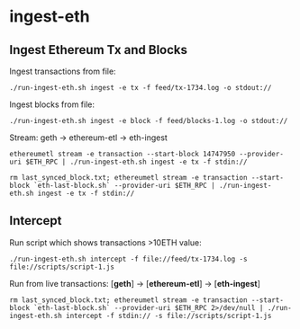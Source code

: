 # ingest-eth

## Ingest Ethereum Tx and Blocks

Ingest transactions from file:
```
./run-ingest-eth.sh ingest -e tx -f feed/tx-1734.log -o stdout://
```

Ingest blocks from file:
```
./run-ingest-eth.sh ingest -e block -f feed/blocks-1.log -o stdout://
```

Stream: geth -> ethereum-etl -> eth-ingest

```
ethereumetl stream -e transaction --start-block 14747950 --provider-uri $ETH_RPC | ./run-ingest-eth.sh ingest -e tx -f stdin://
```

```
rm last_synced_block.txt; ethereumetl stream -e transaction --start-block `eth-last-block.sh` --provider-uri $ETH_RPC | ./run-ingest-eth.sh ingest -e tx -f stdin://
```


## Intercept

Run script which shows transactions >10ETH value:
```
./run-ingest-eth.sh intercept -f file://feed/tx-1734.log -s file://scripts/script-1.js
```

Run from live transactions: [__geth__] -> [__ethereum-etl__] -> [__eth-ingest__]
```
rm last_synced_block.txt; ethereumetl stream -e transaction --start-block `eth-last-block.sh` --provider-uri $ETH_RPC 2>/dev/null | ./run-ingest-eth.sh intercept -f stdin:// -s file://scripts/script-1.js
```
